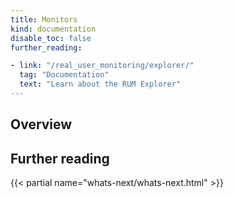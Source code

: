 ```yaml
---
title: Monitors
kind: documentation
disable_toc: false
further_reading:

- link: "/real_user_monitoring/explorer/"
  tag: "Documentation"
  text: "Learn about the RUM Explorer"
---
```


## Overview

## Further reading

{{< partial name="whats-next/whats-next.html" >}}



